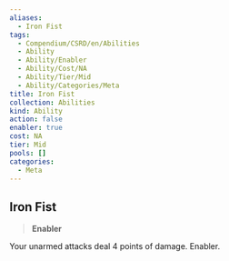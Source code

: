 ```yaml
---
aliases:
  - Iron Fist
tags:
  - Compendium/CSRD/en/Abilities
  - Ability
  - Ability/Enabler
  - Ability/Cost/NA
  - Ability/Tier/Mid
  - Ability/Categories/Meta
title: Iron Fist
collection: Abilities
kind: Ability
action: false
enabler: true
cost: NA
tier: Mid
pools: []
categories:
  - Meta
---
```

## Iron Fist  
>**Enabler**
  
Your unarmed attacks deal 4 points of damage. Enabler.
